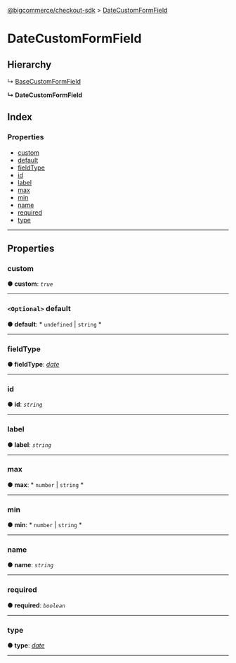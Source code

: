 [@bigcommerce/checkout-sdk](../README.md) > [DateCustomFormField](../interfaces/datecustomformfield.md)

# DateCustomFormField

## Hierarchy

↳  [BaseCustomFormField](basecustomformfield.md)

**↳ DateCustomFormField**

## Index

### Properties

* [custom](datecustomformfield.md#custom)
* [default](datecustomformfield.md#default)
* [fieldType](datecustomformfield.md#fieldtype)
* [id](datecustomformfield.md#id)
* [label](datecustomformfield.md#label)
* [max](datecustomformfield.md#max)
* [min](datecustomformfield.md#min)
* [name](datecustomformfield.md#name)
* [required](datecustomformfield.md#required)
* [type](datecustomformfield.md#type)

---

## Properties

<a id="custom"></a>

###  custom

**● custom**: *`true`*

___
<a id="default"></a>

### `<Optional>` default

**● default**: * `undefined` &#124; `string`
*

___
<a id="fieldtype"></a>

###  fieldType

**● fieldType**: *[date](../enums/formfieldfieldtype.md#date)*

___
<a id="id"></a>

###  id

**● id**: *`string`*

___
<a id="label"></a>

###  label

**● label**: *`string`*

___
<a id="max"></a>

###  max

**● max**: * `number` &#124; `string`
*

___
<a id="min"></a>

###  min

**● min**: * `number` &#124; `string`
*

___
<a id="name"></a>

###  name

**● name**: *`string`*

___
<a id="required"></a>

###  required

**● required**: *`boolean`*

___
<a id="type"></a>

###  type

**● type**: *[date](../enums/formfieldtype.md#date)*

___

